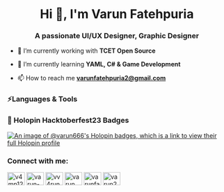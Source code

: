 <h1 align="center">Hi 👋, I'm Varun Fatehpuria</h1>
<h3 align="center">A passionate UI/UX Designer, Graphic Designer</h3>

- 🔭 I’m currently working with **TCET Open Source**

- 🌱 I’m currently learning **YAML, C# & Game Development**

- 📫 How to reach me **varunfatehpuria2@gmail.com**

<h3>⚡Languages & Tools</h3>

<p align="left"><a href="https://github.com/simple-icons/simple-icons/blob/develop/icons/adobecreativecloud.svg"></a></p>

<h3>📛 Holopin Hacktoberfest23 Badges</h3>

[![An image of @varun666's Holopin badges, which is a link to view their full Holopin profile](https://holopin.me/varun666)](https://holopin.io/@varun666)

<h3 align="left">Connect with me:</h3>
<p align="left">
<a href="https://twitter.com/v4mp120047" target="blank"><img align="center" src="https://raw.githubusercontent.com/rahuldkjain/github-profile-readme-generator/master/src/images/icons/Social/twitter.svg" alt="v4mp120047" height="30" width="40" /></a>
<a href="https://linkedin.com/in/varun-fatehpuria-a3145225a" target="blank"><img align="center" src="https://raw.githubusercontent.com/rahuldkjain/github-profile-readme-generator/master/src/images/icons/Social/linked-in-alt.svg" alt="varun-fatehpuria-a3145225a" height="30" width="40" /></a>
<a href="https://instagram.com/vv4run" target="blank"><img align="center" src="https://raw.githubusercontent.com/rahuldkjain/github-profile-readme-generator/master/src/images/icons/Social/instagram.svg" alt="vv4run" height="30" width="40" /></a>
<a href="https://www.codechef.com/users/varun_20047" target="blank"><img align="center" src="https://cdn.jsdelivr.net/npm/simple-icons@3.1.0/icons/codechef.svg" alt="varun_20047" height="30" width="40" /></a>
<a href="https://www.hackerrank.com/varunfatehpuria2" target="blank"><img align="center" src="https://raw.githubusercontent.com/rahuldkjain/github-profile-readme-generator/master/src/images/icons/Social/hackerrank.svg" alt="varunfatehpuria2" height="30" width="40" /></a>
<a href="https://discord.gg/varun20047" target="blank"><img align="center" src="https://raw.githubusercontent.com/rahuldkjain/github-profile-readme-generator/master/src/images/icons/Social/discord.svg" alt="varun20047" height="30" width="40" /></a>
</p>
